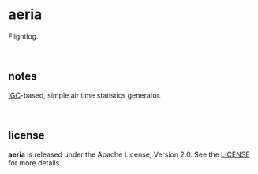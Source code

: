 # aeria

Flightlog.

<br />




## notes

[IGC](http://www.ukiws.demon.co.uk/GFAC/documents/tech_spec_gnss.pdf)-based,
simple air time statistics generator.

</br>




## license

**aeria** is released under the Apache License, Version 2.0. See the
[LICENSE](https://github.com/drmats/aeria/blob/master/LICENSE)
for more details.

